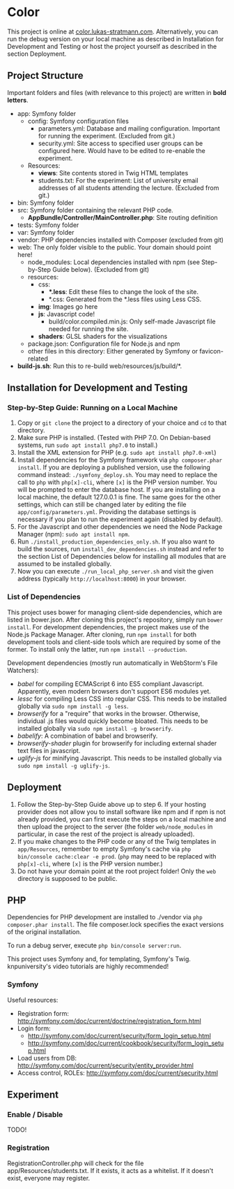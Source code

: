 # Color

This project is online at [color.lukas-stratmann.com](http://color.lukas-stratmann.com).
Alternatively, you can run the debug version on your local machine as described in Installation for Development and Testing or host the project yourself as described in the section Deployment.

## Project Structure

Important folders and files (with relevance to this project) are written in **bold letters**.

- app: Symfony folder
    - config: Symfony configuration files
        - parameters.yml: Database and mailing configuration. Important for running the experiment. (Excluded from git.)
        - security.yml: Site access to specified user groups can be configured here. Would have to be edited to re-enable the experiment.
    - Resources:
        - **views**: Site contents stored in Twig HTML templates
        - students.txt: For the experiment: List of university email addresses of all students attending the lecture. (Excluded from git.)
- bin: Symfony folder
- src: Symfony folder containing the relevant PHP code.
    - **AppBundle/Controller/MainController.php**: Site routing definition
- tests: Symfony folder
- var: Symfony folder
- vendor: PHP dependencies installed with Composer (excluded from git)
- web: The only folder visible to the public. Your domain should point here!
    - node_modules: Local dependencies installed with npm (see Step-by-Step Guide below). (Excluded from git)
    - resources:
        - css:
            - **\*.less**: Edit these files to change the look of the site.
            - \*.css: Generated from the \*.less files using Less CSS.
        - **img**: Images go here
        - **js**: Javascript code!
            - build/color.compiled.min.js: Only self-made Javascript file needed for running the site.
        - **shaders**: GLSL shaders for the visualizations
    - package.json: Configuration file for Node.js and npm
    - other files in this directory: Either generated by Symfony or favicon-related
- **build-js.sh**: Run this to re-build web/resources/js/build/\*.


## Installation for Development and Testing

### Step-by-Step Guide: Running on a Local Machine

1. Copy or `git clone` the project to a directory of your choice and `cd` to that directory.
2. Make sure PHP is installed. (Tested with PHP 7.0. On Debian-based systems, run `sudo apt install php7.0` to install.)
3. Install the XML extension for PHP (e.g. `sudo apt install php7.0-xml`)
4. Install dependencies for the Symfony framework via `php composer.phar install`.
  If you are deploying a published version, use the following command instead: `./symfony_deploy.sh`. You may need to replace the call to `php` with `php[x]-cli`, where `[x]` is the PHP version number.
  You will be prompted to enter the database host.
  If you are installing on a local machine, the default 127.0.0.1 is fine.
  The same goes for the other settings, which can still be changed later by editing the file `app/config/parameters.yml`. 
  Providing the database settings is necessary if you plan to run the experiment again (disabled by default).  
5. For the Javascript and other dependencies we need the Node Package Manager (npm): `sudo apt install npm`.
6. Run `./install_production_dependencies_only.sh`.
If you also want to build the sources, run `install_dev_dependencies.sh` instead and refer to the section List of Dependencies below for installing all modules that are assumed to be installed globally.
7. Now you can execute `./run_local_php_server.sh` and visit the given address (typically `http://localhost:8000`) in your browser.

### List of Dependencies

This project uses bower for managing client-side dependencies, which are listed in bower.json. After cloning this project's repository, simply run `bower install`.
For development dependencies, the project makes use of the Node.js Package Manager. After cloning, run `npm install` for both development tools and client-side tools which are required by some of the former. To install only the latter, run `npm install --production`.

Development dependencies (mostly run automatically in WebStorm's File Watchers):

- *babel* for compiling ECMAScript 6 into ES5 compliant Javascript. Apparently, even modern browsers don't support ES6 modules yet.
- *lessc* for compiling Less CSS into regular CSS. This needs to be installed globally via `sudo npm install -g less`.
- *browserify* for a "require" that works in the browser. Otherwise, individual .js files would quickly become bloated. This needs to be installed globally via `sudo npm install -g browserify`.
- *babelify*: A combination of babel and browserify.
- *browserify-shader* plugin for browserify for including external shader text files in javascript.
- *uglify-js* for minifying Javascript. This needs to be installed globally via `sudo npm install -g uglify-js`.


## Deployment

1. Follow the Step-by-Step Guide above up to step 6.
  If your hosting provider does not allow you to install software like npm and if npm is not already provided, you can first execute the steps on a local machine and then upload the project to the server (the folder `web/node_modules` in particular, in case the rest of the project is already uploaded).
2. If you make changes to the PHP code or any of the Twig templates in `app/Resources`, remember to empty Symfony's cache via `php bin/console cache:clear -e prod`. (`php` may need to be replaced with `php[x]-cli`, where `[x]` is the PHP version number.)
3. Do not have your domain point at the root project folder! Only the `web` directory is supposed to be public.


## PHP

Dependencies for PHP development are installed to ./vendor via `php composer.phar install`.
The file composer.lock specifies the exact versions of the original installation.

To run a debug server, execute `php bin/console server:run`.

This project uses Symfony and, for templating, Symfony's Twig. knpuniversity's video tutorials are highly recommended!

### Symfony

Useful resources:

- Registration form: http://symfony.com/doc/current/doctrine/registration_form.html
- Login form:
    - http://symfony.com/doc/current/security/form_login_setup.html
    - http://symfony.com/doc/current/cookbook/security/form_login_setup.html
- Load users from DB: http://symfony.com/doc/current/security/entity_provider.html
- Access control, ROLEs: http://symfony.com/doc/current/security.html


## Experiment

### Enable / Disable
TODO!

### Registration

RegistrationController.php will check for the file app/Resources/students.txt.
If it exists, it acts as a whitelist. If it doesn't exist, everyone may register.
